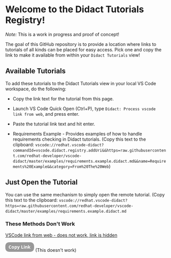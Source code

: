 # Welcome to the Didact Tutorials Registry!

*Note:* This is a work in progress and proof of concept!

The goal of this GitHub repository is to provide a location where links to tutorials of all kinds can be placed for easy access. Pick one and copy the link to make it available from within your `Didact Tutorials` view! 

## Available Tutorials

To add these tutorials to the Didact Tutorials view in your local VS Code workspace, do the following:

* Copy the link text for the tutorial from this page.
* Launch VS Code Quick Open (Ctrl+P), type `Didact: Process vscode link from web`, and press enter. 
* Paste the tutorial link text and hit enter.

* Requirements Example - Provides examples of how to handle requirements checking in Didact tutorials. (Copy this text to the clipboard: `vscode://redhat.vscode-didact?commandId=vscode.didact.registry.addUri&&https=raw.githubusercontent.com/redhat-developer/vscode-didact/master/examples/requirements.example.didact.md&&name=Requirements%20Example&&category=From%20The%20Web`)

## Just Open the Tutorial

You can use the same mechanism to simply open the remote tutorial. (Copy this text to the clipboard: `vscode://redhat.vscode-didact?https=raw.githubusercontent.com/redhat-developer/vscode-didact/master/examples/requirements.example.didact.md`

### These Methods Don't Work

[VSCode link from web - does not work, link is hidden](vscode://redhat.vscode-didact?commandId=vscode.didact.registry.addUri&&https=raw.githubusercontent.com/redhat-developer/vscode-didact/master/examples/requirements.example.didact.md&&name=Requirements%20Example&&category=From%20The%20Web)

![vscode://redhat.vscode-didact?commandId=vscode.didact.registry.addUri&&https=raw.githubusercontent.com/redhat-developer/vscode-didact/master/examples/requirements.example.didact.md&&name=Requirements%20Example&&category=From%20The%20Web](./button_copy-link.png) (This doesn't work)
